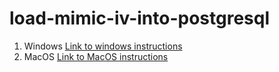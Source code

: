 # load-mimic-iv-into-postgresql

1. Windows [Link to windows instructions](Windows.md)
2. MacOS [Link to MacOS instructions](Mac.md)